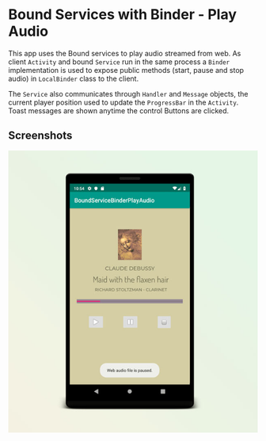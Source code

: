 # Bound Services with Binder - Play Audio

This app uses the Bound services to play audio streamed from web. As client `Activity` and bound `Service` run in the same process a `Binder` implementation is used to expose public methods (start, pause and stop audio) in `LocalBinder` class to the client.

The `Service` also communicates through `Handler` and `Message` objects, the current player position used to update the `ProgressBar` in the `Activity`. Toast messages are shown anytime the control Buttons are clicked.

## Screenshots

![Bound Services Audio  Phone](https://raw.githubusercontent.com/SamuelaAnastasi/BoundServiceBinderPlayAudio/master/previews/preview.jpg)  
